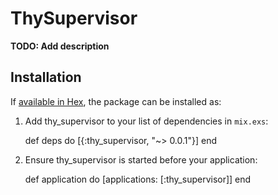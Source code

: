 # ThySupervisor

**TODO: Add description**

## Installation

If [available in Hex](https://hex.pm/docs/publish), the package can be installed as:

  1. Add thy_supervisor to your list of dependencies in `mix.exs`:

        def deps do
          [{:thy_supervisor, "~> 0.0.1"}]
        end

  2. Ensure thy_supervisor is started before your application:

        def application do
          [applications: [:thy_supervisor]]
        end

